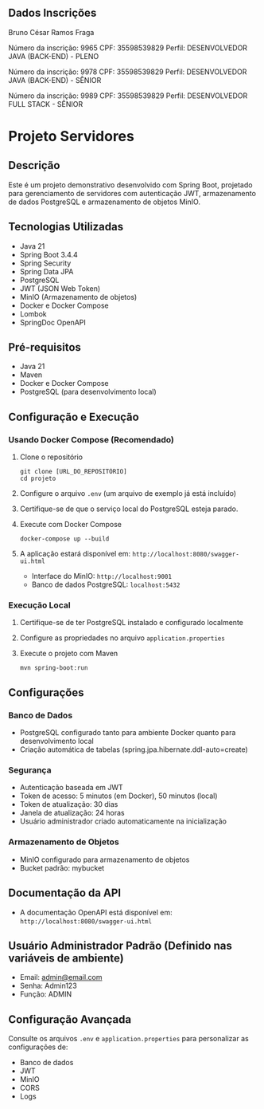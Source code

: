 ## Dados Inscrições

 Bruno César Ramos Fraga

Número da inscrição: 9965
CPF: 35598539829
Perfil: DESENVOLVEDOR JAVA (BACK-END) - PLENO

Número da inscrição: 9978
CPF: 35598539829
Perfil: DESENVOLVEDOR JAVA (BACK-END) - SÊNIOR

Número da inscrição: 9989
CPF: 35598539829
Perfil: DESENVOLVEDOR FULL STACK - SÊNIOR

# Projeto Servidores

## Descrição
Este é um projeto demonstrativo desenvolvido com Spring Boot, projetado para gerenciamento de servidores com autenticação JWT, armazenamento de dados PostgreSQL e armazenamento de objetos MinIO.

## Tecnologias Utilizadas
- Java 21
- Spring Boot 3.4.4
- Spring Security
- Spring Data JPA
- PostgreSQL
- JWT (JSON Web Token)
- MinIO (Armazenamento de objetos)
- Docker e Docker Compose
- Lombok
- SpringDoc OpenAPI

## Pré-requisitos
- Java 21
- Maven
- Docker e Docker Compose
- PostgreSQL (para desenvolvimento local)

## Configuração e Execução

### Usando Docker Compose (Recomendado)
1. Clone o repositório
   ```
   git clone [URL_DO_REPOSITÓRIO]
   cd projeto
   ```

2. Configure o arquivo `.env` (um arquivo de exemplo já está incluído)

3. Certifique-se de que o serviço local do PostgreSQL esteja parado.

4. Execute com Docker Compose
   ```
   docker-compose up --build
   ```

5. A aplicação estará disponível em: `http://localhost:8080/swagger-ui.html`
   - Interface do MinIO: `http://localhost:9001`
   - Banco de dados PostgreSQL: `localhost:5432`

### Execução Local
1. Certifique-se de ter PostgreSQL instalado e configurado localmente

2. Configure as propriedades no arquivo `application.properties`

3. Execute o projeto com Maven
   ```
   mvn spring-boot:run
   ```

## Configurações

### Banco de Dados
- PostgreSQL configurado tanto para ambiente Docker quanto para desenvolvimento local
- Criação automática de tabelas (spring.jpa.hibernate.ddl-auto=create)

### Segurança
- Autenticação baseada em JWT
- Token de acesso: 5 minutos (em Docker), 50 minutos (local)
- Token de atualização: 30 dias
- Janela de atualização: 24 horas
- Usuário administrador criado automaticamente na inicialização

### Armazenamento de Objetos
- MinIO configurado para armazenamento de objetos
- Bucket padrão: mybucket

## Documentação da API
- A documentação OpenAPI está disponível em: `http://localhost:8080/swagger-ui.html`

## Usuário Administrador Padrão (Definido nas variáveis de ambiente)
- Email: admin@email.com
- Senha: Admin123
- Função: ADMIN


## Configuração Avançada
Consulte os arquivos `.env` e `application.properties` para personalizar as configurações de:
- Banco de dados
- JWT
- MinIO
- CORS
- Logs
